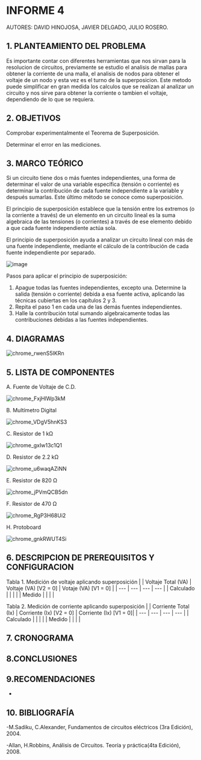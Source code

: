 # INFORME 4

AUTORES: DAVID HINOJOSA,
         JAVIER DELGADO,
         JULIO ROSERO.

## 1. PLANTEAMIENTO DEL PROBLEMA
Es importante contar con diferentes herramientas que nos sirvan para la resolucion de circuitos, previamente se estudio el analisis de mallas para obtener la corriente de una malla, el analisis de nodos para obtener el voltaje de un nodo y esta vez es el turno de la superposicion. Este metodo puede simplificar en gran medida los calculos que se realizan al analizar un circuito y nos sirve para obtener la corriente o tambien el voltaje, dependiendo de lo que se requiera.
## 2. OBJETIVOS
Comprobar experimentalmente el Teorema de Superposición.

Determinar el error en las mediciones.
## 3. MARCO TEÓRICO 
Si un circuito tiene dos o más fuentes independientes, una forma de determinar el valor de una variable específica (tensión o corriente) es determinar la contribución de cada fuente independiente a la variable y después sumarlas. Este último método se conoce como superposición. 

El principio de superposición establece que la tensión entre los extremos (o la corriente a través) de un elemento en un circuito lineal es la suma algebraica de las tensiones (o corrientes) a través de ese elemento debido a que cada fuente independiente actúa sola.

El principio de superposición ayuda a analizar un circuito lineal con más de una fuente independiente, mediante el cálculo de la contribución de cada fuente independiente por separado. 

![image](https://user-images.githubusercontent.com/64505672/86199459-ca432600-bb1f-11ea-885d-704b37e5f886.png)

Pasos para aplicar el principio de superposición:
1. Apague todas las fuentes independientes, excepto una. Determine la salida (tensión o corriente) debida a esa fuente activa, aplicando las técnicas cubiertas en los capítulos 2 y 3.
2. Repita el paso 1 en cada una de las demás fuentes independientes.
3. Halle la contribución total sumando algebraicamente todas las contribuciones debidas a las fuentes independientes.


## 4. DIAGRAMAS

![chrome_rwenS5IKRn](https://user-images.githubusercontent.com/66037763/86203161-ea77e280-bb29-11ea-8777-ae63bd163266.png)

## 5. LISTA DE COMPONENTES
A. Fuente de Voltaje de C.D.


![chrome_FxjHlWp3kM](https://user-images.githubusercontent.com/66037763/84236034-96df1f80-aabc-11ea-9159-3d2235bc315b.png)


B. Multímetro Digital

![chrome_VDgV5hnKS3](https://user-images.githubusercontent.com/66037763/86204314-d2ee2900-bb2c-11ea-95d4-7b89629b4c4c.png)


C. Resistor de 1 kΩ


![chrome_gxIw13c1Q1](https://user-images.githubusercontent.com/66037763/86204259-aafec580-bb2c-11ea-9077-c7547372cc76.png)


D. Resistor de 2.2 kΩ


![chrome_u6waqAZiNN](https://user-images.githubusercontent.com/66037763/84236192-e0c80580-aabc-11ea-9767-487481f78259.png)


E. Resistor de 820 Ω


![chrome_jPVmQCB5dn](https://user-images.githubusercontent.com/66037763/84236149-cbeb7200-aabc-11ea-96d9-4b01e8f8ef81.png)


F. Resistor de 470 Ω


![chrome_RgP3H68Ui2](https://user-images.githubusercontent.com/66037763/84236162-d60d7080-aabc-11ea-864d-536485900f86.png)


H. Protoboard

![chrome_gnkRWUT4Si](https://user-images.githubusercontent.com/66037763/84236208-e9b8d700-aabc-11ea-9985-2e94ef9d6adb.png)


## 6. DESCRIPCION DE PREREQUISITOS Y CONFIGURACION
Tabla 1.  Medición de voltaje aplicando superposición
|                    | Voltaje Total (VA) | Voltaje (VA) [V2 = 0] | Votaje (VA) [V1 = 0] |
|           ---      |         ---        |     ---               |     ---              |
|     Calculado      |                    |                       |                      | 
|      Medido        |                    |                       |                      |

Tabla 2.  Medición de corriente aplicando superposición
|                    | Corriente Total (Ix) | Corriente (Ix) [V2 = 0] | Corriente (Ix) [V1 = 0]|
|           ---      |         ---          |                ---      |                ---     |
|     Calculado      |                      |                         |                        | 
|      Medido        |                      |                         |                        |

## 7. CRONOGRAMA


## 8.CONCLUSIONES

## 9.RECOMENDACIONES

-
## 10. BIBLIOGRAFÍA

-M.Sadiku, C.Alexander, Fundamentos de circuitos eléctricos (3ra Edición), 2004.

-Allan, H.Robbins, Análisis de Circuitos. Teoría y práctica(4ta Edición), 2008.
